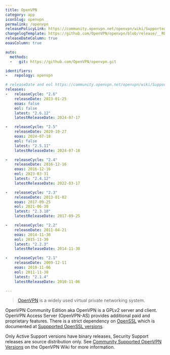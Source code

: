 ```yaml
---
title: OpenVPN
category: app
iconSlug: openvpn
permalink: /openvpn
releasePolicyLink: https://community.openvpn.net/openvpn/wiki/SupportedVersions
changelogTemplate: https://github.com/OpenVPN/openvpn/blob/release/__RELEASE_CYCLE__/ChangeLog
releaseDateColumn: true
eoasColumn: true

auto:
  methods:
  -   git: https://github.com/OpenVPN/openvpn.git

identifiers:
-   repology: openvpn

# releaseDate and eol https://community.openvpn.net/openvpn/wiki/SupportedVersions
releases:
-   releaseCycle: "2.6"
    releaseDate: 2023-01-25
    eoas: false
    eol: false
    latest: "2.6.12"
    latestReleaseDate: 2024-07-17

-   releaseCycle: "2.5"
    releaseDate: 2020-10-27
    eoas: 2024-07-18
    eol: false
    latest: "2.5.11"
    latestReleaseDate: 2024-07-18

-   releaseCycle: "2.4"
    releaseDate: 2016-12-16
    eoas: 2016-12-16
    eol: 2023-03-31
    latest: "2.4.12"
    latestReleaseDate: 2022-03-17

-   releaseCycle: "2.3"
    releaseDate: 2013-01-02
    eoas: 2017-09-25
    eol: 2021-06-30
    latest: "2.3.18"
    latestReleaseDate: 2017-09-25

-   releaseCycle: "2.2"
    releaseDate: 2011-04-21
    eoas: 2014-11-30
    eol: 2015-11-30
    latest: "2.2.3"
    latestReleaseDate: 2014-11-30

-   releaseCycle: "2.1"
    releaseDate: 2009-12-11
    eoas: 2010-11-06
    eol: 2011-11-30
    latest: "2.1.4"
    latestReleaseDate: 2010-11-06

---
```


> [OpenVPN](https://openvpn.net/) is a widely used virtual private networking system.

OpenVPN Community Edition aka OpenVPN is a GPLv2 server and client.
OpenVPN Access Server (OpenVPN-AS) provides additional paid and proprietary features.
There is a strict dependency on [OpenSSL](https://endoflife.date/openssl) which is documented at [Suppported OpenSSL versions](https://community.openvpn.net/openvpn/wiki/SupportedVersions#SuppportedOpenSSLversions).

Only Active Support versions have binary releases, Security Support releases are source distribution only.
See [Community Supported OpenVPN Versions](https://community.openvpn.net/openvpn/wiki/SupportedVersions) on the OpenVPN Wiki for more information.

